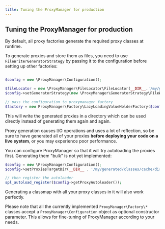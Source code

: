```yaml
---
title: Tuning the ProxyManager for production
---
```


## Tuning the ProxyManager for production

By default, all proxy factories generate the required proxy classes at runtime.

To generate proxies and store them as files, you need to use `FileWriterGeneratorStrategy` by passing it to the configuration before setting up other factories:

```php
    
$config = new \ProxyManager\Configuration();

$fileLocator = new \ProxyManager\FileLocator\FileLocator(__DIR__.'/my/generated/classes/cache/dir');
$config->setGeneratorStrategy(new \ProxyManager\GeneratorStrategy\FileWriterGeneratorStrategy($fileLocator));

// pass the configuration to proxymanager factory
$factory = new ProxyManager\Factory\LazyLoadingValueHolderFactory($config);
```
This will write the generated proxies in a directory which can be used directly instead of generating them again and again.

Proxy generation causes I/O operations and uses a lot of reflection, so be sure to have
generated all of your proxies **before deploying your code on a live system**, or you
may experience poor performance.

You can configure ProxyManager so that it will try autoloading the proxies first.
Generating them "bulk" is not yet implemented:

```php
$config = new \ProxyManager\Configuration();
$config->setProxiesTargetDir(__DIR__ . '/my/generated/classes/cache/dir');

// then register the autoloader
spl_autoload_register($config->getProxyAutoloader());
```

Generating a classmap with all your proxy classes in it will also work perfectly.

Please note that all the currently implemented `ProxyManager\Factory\*` classes accept
a `ProxyManager\Configuration` object as optional constructor parameter. This allows for
fine-tuning of ProxyManager according to your needs.
